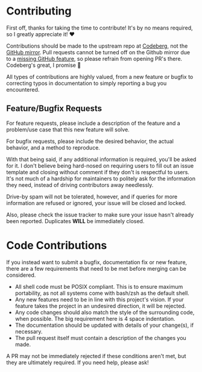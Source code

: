 # Contributing

First off, thanks for taking the time to contribute! It's by no means required, so I greatly appreciate it! ❤️

Contributions should be made to the upstream repo at [Codeberg](https://codeberg.org/jdugan6240/kak-bundle), not the [GitHub mirror](https://github.com/jdugan6240/kak-bundle).
Pull requests cannot be turned off on the Github mirror due to a [missing GitHub feature](https://github.com/orgs/community/discussions/8907), so please refrain from opening PR's there.
Codeberg's great, I promise 🙂

All types of contributions are highly valued, from a new feature or bugfix to correcting typos in documentation to simply reporting a bug you encountered.

## Feature/Bugfix Requests

For feature requests, please include a description of the feature and a problem/use case that this new feature will solve.

For bugfix requests, please include the desired behavior, the actual behavior, and a method to reproduce.

With that being said, if any additional information is required, you'll be asked for it.
I don't believe being hard-nosed on requiring users to fill out an issue template and closing without comment if they don't is respectful to users.
It's not much of a hardship for maintainers to politely ask for the information they need, instead of driving contributors away needlessly.

Drive-by spam will not be tolerated, however, and if queries for more information are refused or ignored, your issue will be closed and locked.

Also, please check the issue tracker to make sure your issue hasn't already been reported.
Duplicates **WILL** be immediately closed.

# Code Contributions

If you instead want to submit a bugfix, documentation fix or new feature, there are a few requirements that need to be met before merging can be considered.
- All shell code must be POSIX compliant. This is to ensure maximum portability, as not all systems come with bash/zsh as the default shell.
- Any new features need to be in line with this project's vision. If your feature takes the project in an undesired direction, it will be rejected.
- Any code changes should also match the style of the surrounding code, when possible. The big requirement here is 4 space indentation.
- The documentation should be updated with details of your change(s), if necessary.
- The pull request itself must contain a description of the changes you made.

A PR may not be immediately rejected if these conditions aren't met, but they are ultimately required.
If you need help, please ask!
